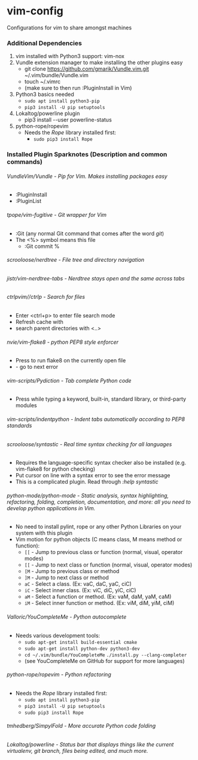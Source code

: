 # vim-config
Configurations for vim to share amongst machines

### Additional Dependencies
1. vim installed with Python3 support: vim-nox
2. Vundle extension manager to make installing the other plugins easy
    - git clone https://github.com/gmarik/Vundle.vim.git ~/.vim/bundle/Vundle.vim
    - touch ~/.vimrc
    - (make sure to then run :PluginInstall in Vim)
4. Python3 basics needed
    - `sudo apt install python3-pip`
    - `pip3 install -U pip setuptools`
3. Lokaltog/powerline plugin
    - pip3 install --user powerline-status
4. python-rope/ropevim 
    - Needs the *Rope* library installed first:
        - `sudo pip3 install Rope`
       
### Installed Plugin Sparknotes (Description and common commands)
###### VundleVim/Vundle - Pip for Vim. Makes installing packages easy
- :PluginInstall
- :PluginList
###### tpope/vim-fugitive - Git wrapper for Vim
- :Git (any normal Git command that comes after the word *git*)
- The <%> symbol means this file
    - :Git commit %
###### scrooloose/nerdtree - File tree and directory navigation
###### jistr/vim-nerdtree-tabs - Nerdtree stays open and the same across tabs
###### ctrlpvim//ctrlp - Search for files
- Enter <ctrl+p> to enter file search mode
- Refresh cache with <F5>
- search parent directories with <..>
###### nvie/vim-flake8 - python PEP8 style enforcer
- Press <F7> to run flake8 on the currently open file
- <Enter> - go to next error
###### vim-scripts/Pydiction - Tab complete Python code
- Press <tab> while typing a keyword, built-in, standard library, or third-party modules
###### vim-scripts/indentpython - Indent tabs automatically according to PEP8 standards
###### scrooloose/syntastic - Real time syntax checking for all languages
- Requires the language-specific syntax checker also be installed (e.g. vim-flake8 for python checking)
- Put cursor on line with a syntax error to see the error message
- This is a complicated plugin. Read through *:help syntastic*
###### python-mode/python-mode - Static analysis, syntax highlighting, refactoring, folding, completion, documentation, and more: all you need to develop python applications in Vim.
- No need to install pylint, rope or any other Python Libraries on your system with this plugin
- Vim motion for python objects (C means class, M means method or function):
    - `[[` - Jump to previous class or function (normal, visual, operator modes)
    - `[[` - Jump to next class or function (normal, visual, operator modes)
    - `[M` - Jump to previous class or method
    - `]M` - Jump to next class or method
    - `aC` - Select a class. (Ex: vaC, daC, yaC, ciC)
    - `iC` - Select inner class. (Ex: viC, diC, yiC, ciC)
    - `aM` - Select a function or method. (Ex: vaM, daM, yaM, caM)
    - `iM` - Select inner function or method. (Ex: viM, diM, yiM, ciM)
###### Valloric/YouCompleteMe - Python autocomplete
- Needs various development tools:
    - `sudo apt-get install build-essential cmake`
    - `sudo apt-get install python-dev python3-dev`
    - `cd ~/.vim/bundle/YouCompleteMe` `./install.py --clang-completer`
    - (see YouCompleteMe on GitHub for support for more languages)
###### python-rope/ropevim - Python refactoring
- Needs the *Rope* library installed first:
    - `sudo apt install python3-pip`
    - `pip3 install -U pip setuptools`
    - `sudo pip3 install Rope`
###### tmhedberg/SimpylFold - More accurate Python code folding
###### Lokaltog/powerline - Status bar that displays things like the current virtualenv, git branch, files being edited, and much more.
